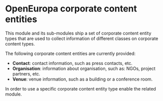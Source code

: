 # OpenEuropa corporate content entities

This module and its sub-modules ship a set of corporate content entity types that are used to collect information
of different classes on corporate content types.

The following corporate content entities are currently provided:

- **Contact**: contact information, such as press contacts, etc.
- **Organisation**: information about organisation, such as: NGOs, project partners, etc.
- **Venue**: venue information, such as a building or a conference room.

In order to use a specific corporate content entity type enable the related module. 
